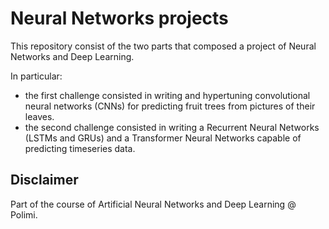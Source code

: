 # Neural Networks projects
This repository consist of the two parts that composed a project of Neural Networks and Deep Learning.

In particular:
- the first challenge consisted in writing and hypertuning convolutional neural networks (CNNs) for predicting fruit trees from pictures of their leaves.
- the second challenge consisted in writing a Recurrent Neural Networks (LSTMs and GRUs) and a Transformer Neural Networks capable of predicting timeseries data. 


## Disclaimer
Part of the course of Artificial Neural Networks and Deep Learning @ Polimi.
